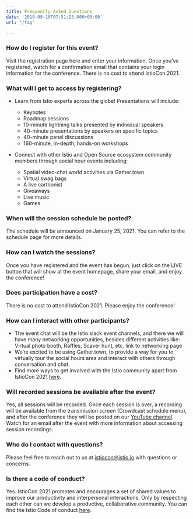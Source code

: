 ```yaml
---
title: Frequently Asked Questions
date: '2019-09-10T07:51:25.000+00:00'
url: "/faq"

---
```

### How do I register for this event?
Visit the registration page here and enter your information. Once you’ve registered, watch for a confirmation email that contains your login information for the conference. There is no cost to attend IstioCon 2021.

### What will I get to access by registering?
* Learn from Istio experts across the globe! Presentations will include:
  * Keynotes
  * Roadmap sessions
  * 10-minute lightning talks presented by individual speakers
  * 40-minute presentations by speakers on specific topics
  * 40-minute panel discussions
  * 160-minute, in-depth, hands-on workshops

* Connect with other Istio and Open Source ecosystem community members through social hour events including:
  * Spatial video-chat world activities via Gather.town
  * Virtual swag bags
  * A live cartoonist
  * Giveaways
  * Live music
  * Games


### When will the session schedule be posted?
The schedule will be announced on January 25, 2021. You can refer to the schedule page for more details.

### How can I watch the sessions?
Once you have registered and the event has begun, just click on the LIVE button that will show at the event homepage, share your email, and enjoy the conference!

### Does participation have a cost?
There is no cost to attend IstioCon 2021. Please enjoy the conference!

### How can I interact with other participants?
* The event chat will be the Istio slack event channels, and there we will have many networking opportunities, besides different activities like: Virtual photo booth, Raffles, Scaver hunt, etc. link to networking page
* We’re excited to be using Gather.town, to provide a way for you to virtually tour the social hours area and interact with others through conversation and chat.
* Find more ways to get involved with the Istio community apart from IstioCon 2021 [here](https://istio.io/latest/about/community/join/). 

### Will recorded sessions be available after the event?
Yes, all sessions will be recorded. Once each session is over, a recording will be available from the transmission screen (Crowdcast schedule menu), and after the conference they will be posted on our [YouTube channel](https://www.youtube.com/channel/UC-zVlo1F3mUbExQ96fABWcQ). Watch for an email after the event with more information about accessing session recordings.

### Who do I contact with questions?
Please feel free to reach out to us at istiocon@istio.io with questions or concerns. 

### Is there a code of conduct?
Yes. IstioCon 2021 promotes and encourages a set of shared values to improve our productivity and interpersonal interactions. Only by respecting each other can we develop a productive, collaborative community. You can find the Istio Code of conduct [here](https://github.com/istio/community/blob/master/CONTRIBUTING.md#code-of-conduct).
